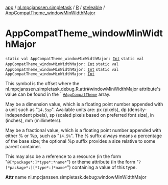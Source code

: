 [app](../../../index.md) / [nl.mpcjanssen.simpletask](../../index.md) / [R](../index.md) / [styleable](index.md) / [AppCompatTheme_windowMinWidthMajor](.)

# AppCompatTheme_windowMinWidthMajor

`static val AppCompatTheme_windowMinWidthMajor: `[`Int`](https://kotlinlang.org/api/latest/jvm/stdlib/kotlin/-int/index.html)
`static val AppCompatTheme_windowMinWidthMajor: `[`Int`](https://kotlinlang.org/api/latest/jvm/stdlib/kotlin/-int/index.html)
`static val AppCompatTheme_windowMinWidthMajor: `[`Int`](https://kotlinlang.org/api/latest/jvm/stdlib/kotlin/-int/index.html)
`static val AppCompatTheme_windowMinWidthMajor: `[`Int`](https://kotlinlang.org/api/latest/jvm/stdlib/kotlin/-int/index.html)

This symbol is the offset where the nl.mpcjanssen.simpletask.debug.R.attr#windowMinWidthMajor attribute's value can be found in the ``[`#AppCompatTheme`](-app-compat-theme.md) array.

May be a dimension value, which is a floating point number appended with a unit such as "`14.5sp`". Available units are: px (pixels), dp (density-independent pixels), sp (scaled pixels based on preferred font size), in (inches), mm (millimeters).

May be a fractional value, which is a floating point number appended with either % or %p, such as "`14.5%`". The % suffix always means a percentage of the base size; the optional %p suffix provides a size relative to some parent container.

This may also be a reference to a resource (in the form "`@[*package*:]*type*:*name*`") or theme attribute (in the form "`?[*package*:][*type*:]*name*`") containing a value of this type.

**Attr**
name nl.mpcjanssen.simpletask.debug:windowMinWidthMajor

